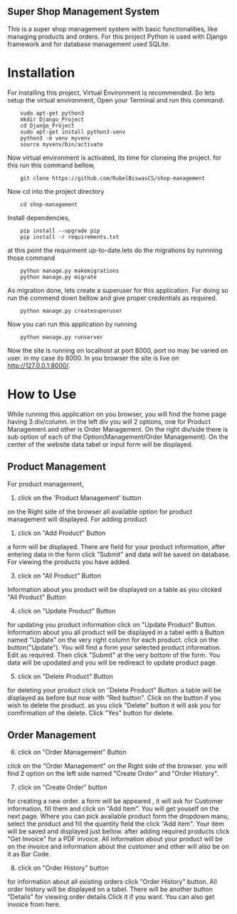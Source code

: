 ## Super Shop Management System

This is a super shop management system with basic functionalities, like managing products and orders. For this project Python is used with Django framework and for database management used SQLite.

# Installation

For installing this project, Virtual Environment is recommended. So lets setup the virtual environment,
Open your Terminal and run this command:
```
    sudo apt-get python3
    mkdir Django_Project
    cd Django_Project
    sudo apt-get install python3-venv
    python3 -m venv myvenv
    source myvenv/bin/activate
```
Now virtual environment is activated, its time for cloneing the project. for this run this command bellow,
```
    git clone https://github.com/RubelBiswasCS/shop-management
```

Now cd into the project directory
```
    cd shop-management
```
Install dependencies,
```
    pip install --upgrade pip
    pip install -r requirements.txt
```
at this point the requirment up-to-date.lets do the migrations by runnning those command
```
    python manage.py makemigrations
    python manage.py migrate
```
As migration done, lets create a superuser for this application. For doing so run the commend down bellow and give proper credentials as required.
```
    python manage.py createsuperuser
```    
Now you can run this application by running
```
    python manage.py runserver
```
Now the site is running on localhost at port 8000, port no may be varied on user. in my case its 8000. In you browser the site is live on http://127.0.0.1:8000/.

# How to Use

While running this application on you browser, you will find the home page having 3 div/column. in the left div you will 2 options, one for Product Management and other is Order Management. On the right div/side there is sub option of each of the Option(Management/Order Management). On the center of the website data tabel or input form will be displayed.

## Product Management

For product management,
1. click on the 'Product Management' button

on the Right side of the browser all available option for product management will displayed.
For adding product

1. click on "Add Product" Button

a form will be displayed. There are field for your product information, after entering data in the form click "Submit" and data will be saved on database. For viewing the products you have added.

3. click on "All Product" Button

Information about you product will be displayed on a table as you clicked "All Product" Button

4. click on "Update Product" Button

for updating you product information click on "Update Product" Button. Information about you all product will be displayed in a tabel with a Button named "Update" on the very right column for each product. click on the button("Update"). You will find a form your selected product information. Edit as required. Then click "Submit" at the very bottom of the form. You data will be upodated and you will be redireact to update product page.

5. click on "Delete Product" Button

for deleting your product click on "Delete Product" Button. a table will be displayed as before but now with "Red button". Click on the button if you wish to delete the product. as you click "Delete" button it will ask you for comfirmation of the delete. Click "Yes" button for delete.

## Order Management

6. click on "Order Management" Button

click on the "Order Management" on the Right side of the browser. you will find 2 option on the left side named "Create Order" and "Order History".

7. click on "Create Order" button 

for creating a new order. a form will be appeared , it will ask for Customer information, fill them and click on "Add Item". You will get youself on the next page. Where you can pick available product form the dropdown manu, select the product and fill the quantity field the click "Add item". Your item will be saved and displayed just bellow. after adding required products click "Get Invoice" for a PDF invoice. All information about your product will be on the invoice and information about the customer and other will also be on it as Bar Code.

8. click on "Order History" button

for information about all existing orders click "Order History" button. All order history will be displayed on a tabel. There will be another button "Details" for viewing order details Click it if you want. You can also get invoice from here.









